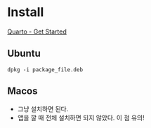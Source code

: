# Install
[Quarto - Get Started](https://quarto.org/docs/get-started/)

## Ubuntu 

```
dpkg -i package_file.deb
```

## Macos 
- 그냥 설치하면 된다. 
- 앱을  깔 때 전체 설치하면 되지 않았다. 이 점 유의!